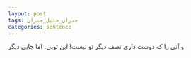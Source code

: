 ```yaml
---
layout: post
tags: جبران_خلیل_جبران
categories: sentence
---
```


و آنی را که دوست داری
نصف دیگر تو نیست!
این تویی، اما جایی دیگر